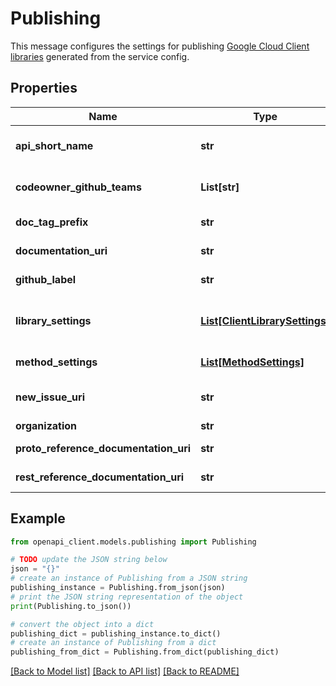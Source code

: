 # Publishing

This message configures the settings for publishing [Google Cloud Client libraries](https://cloud.google.com/apis/docs/cloud-client-libraries) generated from the service config.

## Properties

Name | Type | Description | Notes
------------ | ------------- | ------------- | -------------
**api_short_name** | **str** | Used as a tracking tag when collecting data about the APIs developer relations artifacts like docs, packages delivered to package managers, etc. Example: \&quot;speech\&quot;. | [optional] 
**codeowner_github_teams** | **List[str]** | GitHub teams to be added to CODEOWNERS in the directory in GitHub containing source code for the client libraries for this API. | [optional] 
**doc_tag_prefix** | **str** | A prefix used in sample code when demarking regions to be included in documentation. | [optional] 
**documentation_uri** | **str** | Link to product home page. Example: https://cloud.google.com/asset-inventory/docs/overview | [optional] 
**github_label** | **str** | GitHub label to apply to issues and pull requests opened for this API. | [optional] 
**library_settings** | [**List[ClientLibrarySettings]**](ClientLibrarySettings.md) | Client library settings. If the same version string appears multiple times in this list, then the last one wins. Settings from earlier settings with the same version string are discarded. | [optional] 
**method_settings** | [**List[MethodSettings]**](MethodSettings.md) | A list of API method settings, e.g. the behavior for methods that use the long-running operation pattern. | [optional] 
**new_issue_uri** | **str** | Link to a *public* URI where users can report issues. Example: https://issuetracker.google.com/issues/new?component&#x3D;190865&amp;template&#x3D;1161103 | [optional] 
**organization** | **str** | For whom the client library is being published. | [optional] 
**proto_reference_documentation_uri** | **str** | Optional link to proto reference documentation. Example: https://cloud.google.com/pubsub/lite/docs/reference/rpc | [optional] 
**rest_reference_documentation_uri** | **str** | Optional link to REST reference documentation. Example: https://cloud.google.com/pubsub/lite/docs/reference/rest | [optional] 

## Example

```python
from openapi_client.models.publishing import Publishing

# TODO update the JSON string below
json = "{}"
# create an instance of Publishing from a JSON string
publishing_instance = Publishing.from_json(json)
# print the JSON string representation of the object
print(Publishing.to_json())

# convert the object into a dict
publishing_dict = publishing_instance.to_dict()
# create an instance of Publishing from a dict
publishing_from_dict = Publishing.from_dict(publishing_dict)
```
[[Back to Model list]](../README.md#documentation-for-models) [[Back to API list]](../README.md#documentation-for-api-endpoints) [[Back to README]](../README.md)


